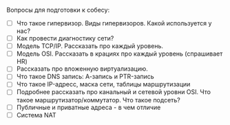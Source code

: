 Вопросы для подготовки к собесу:
- [ ]  Что такое гипервизор. Виды гипервизоров. Какой используется у нас?
- [ ]  Как провести диагностику сети? 
- [ ]  Модель TCP/IP. Рассказать про каждый уровень.
- [ ]  Модель OSI. Рассказать в крациях про каждый уровень (спрашивает HR)
- [ ]  Рассказать про вложенную виртуализацию. 
- [ ]  Что такое DNS запись: А-запись и PTR-запись
- [ ]  Что такое IP-адресс, маска сети, таблицы маршрутизации
- [ ]  Подробнее рассказать про канальный и сетевой уровни OSI. Что такое маршрутизатор/коммутатор. Что такое подсеть?
- [ ] Публичные и приватные адреса - в чем отличие
- [ ] Система NAT
